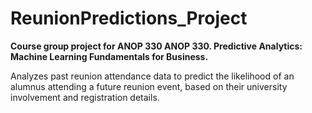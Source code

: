 # ReunionPredictions_Project

**Course group project for ANOP 330 ANOP 330. Predictive Analytics: Machine Learning Fundamentals for Business.**

Analyzes past reunion attendance data to predict the likelihood of an alumnus attending a future reunion event, based on their university involvement and registration details.
